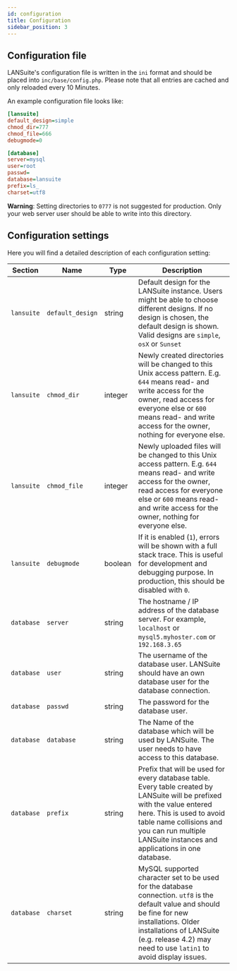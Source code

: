 ```yaml
---
id: configuration
title: Configuration
sidebar_position: 3
---
```


## Configuration file

LANSuite's configuration file is written in the `ini` format and should be placed into `inc/base/config.php`.
Please note that all entries are cached and only reloaded every 10 Minutes.

An example configuration file looks like:

```ini
[lansuite]
default_design=simple
chmod_dir=777
chmod_file=666
debugmode=0

[database]
server=mysql
user=root
passwd=
database=lansuite
prefix=ls_
charset=utf8
```

**Warning**: Setting directories to `0777` is not suggested for production. Only your web server user should be able to write into this directory.

## Configuration settings

Here you will find a detailed description of each configuration setting:

| Section      | Name               | Type      | Description                                                                                                                                                                                                                                                |
| ------------ | ------------------ | --------- | ---------------------------------------------------------------------------------------------------------------------------------------------------------------------------------------------------------------------------------------------------------- |
| `lansuite`   | `default_design`   | string    | Default design for the LANSuite instance. Users might be able to choose different designs. If no design is chosen, the default design is shown. Valid designs are `simple`, `osX` or `Sunset`                                                              |
| `lansuite`   | `chmod_dir`        | integer   | Newly created directories will be changed to this Unix access pattern. E.g. `644` means read- and write access for the owner, read access for everyone else or `600` means read- and write access for the owner, nothing for everyone else.              |
| `lansuite`   | `chmod_file`       | integer   | Newly uploaded files will be changed to this Unix access pattern. E.g. `644` means read- and write access for the owner, read access for everyone else or `600` means read- and write access for the owner, nothing for everyone else.                   |
| `lansuite`   | `debugmode`        | boolean   | If it is enabled (`1`), errors will be shown with a full stack trace. This is useful for development and debugging purpose. In production, this should be disabled with `0`.                                                                                |
| `database`   | `server`           | string    | The hostname / IP address of the database server. For example, `localhost` or `mysql5.myhoster.com` or `192.168.3.65`                                                                                                                                      |
| `database`   | `user`             | string    | The username of the database user. LANSuite should have an own database user for the database connection.                                                                                                                                                  |
| `database`   | `passwd`           | string    | The password for the database user.                                                                                                                                                                                                                        |
| `database`   | `database`         | string    | The Name of the database which will be used by LANSuite. The user needs to have access to this database.                                                                                                                                                   |
| `database`   | `prefix`           | string    | Prefix that will be used for every database table. Every table created by LANSuite will be prefixed with the value entered here. This is used to avoid table name collisions and you can run multiple LANSuite instances and applications in one database. |
| `database`   | `charset`          | string    | MySQL supported character set to be used for the database connection. `utf8` is the default value and should be fine for new installations. Older installations of LANSuite (e.g. release 4.2) may need to use `latin1` to avoid display issues.                              |